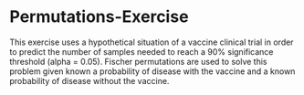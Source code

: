 # Permutations-Exercise

This exercise uses a hypothetical situation of a vaccine clinical trial in order to predict the number of samples needed to reach a 90% significance threshold (alpha = 0.05). Fischer permutations are used to solve this problem given known a probability of disease with the vaccine and a known probability of disease without the vaccine.
